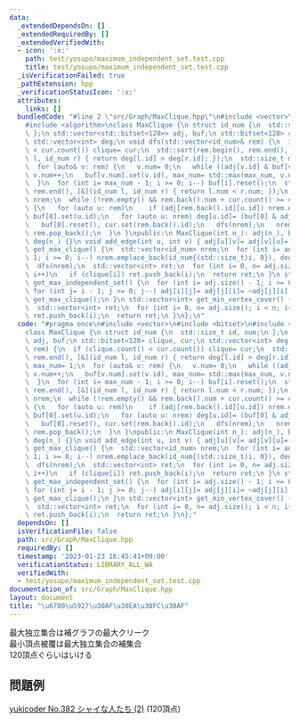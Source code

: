 ```yaml
---
data:
  _extendedDependsOn: []
  _extendedRequiredBy: []
  _extendedVerifiedWith:
  - icon: ':x:'
    path: test/yosupo/maximum_independent_set.test.cpp
    title: test/yosupo/maximum_independent_set.test.cpp
  _isVerificationFailed: true
  _pathExtension: hpp
  _verificationStatusIcon: ':x:'
  attributes:
    links: []
  bundledCode: "#line 2 \"src/Graph/MaxClique.hpp\"\n#include <vector>\n#include <bitset>\n\
    #include <algorithm>\nclass MaxClique {\n struct id_num {\n  std::size_t id, num;\n\
    \ };\n std::vector<std::bitset<128>> adj, buf;\n std::bitset<128> clique, cur;\n\
    \ std::vector<int> deg;\n void dfs(std::vector<id_num>& rem) {\n  if (clique.count()\
    \ < cur.count()) clique= cur;\n  std::sort(rem.begin(), rem.end(), [&](id_num\
    \ l, id_num r) { return deg[l.id] > deg[r.id]; });\n  std::size_t max_num= 1;\n\
    \  for (auto& v: rem) {\n   v.num= 0;\n   while ((adj[v.id] & buf[v.num]).any())\
    \ v.num++;\n   buf[v.num].set(v.id), max_num= std::max(max_num, v.num + 1);\n\
    \  }\n  for (int i= max_num - 1; i >= 0; i--) buf[i].reset();\n  std::sort(rem.begin(),\
    \ rem.end(), [&](id_num l, id_num r) { return l.num < r.num; });\n  std::vector<id_num>\
    \ nrem;\n  while (!rem.empty() && rem.back().num + cur.count() >= clique.count())\
    \ {\n   for (auto u: rem)\n    if (adj[rem.back().id][u.id]) nrem.emplace_back(u),\
    \ buf[0].set(u.id);\n   for (auto u: nrem) deg[u.id]= (buf[0] & adj[u.id]).count();\n\
    \   buf[0].reset(), cur.set(rem.back().id);\n   dfs(nrem);\n   nrem.clear(), cur.reset(rem.back().id),\
    \ rem.pop_back();\n  }\n }\npublic:\n MaxClique(int n_): adj(n_), buf(n_ + 1),\
    \ deg(n_) {}\n void add_edge(int u, int v) { adj[u][v]= adj[v][u]= true; }\n std::vector<int>\
    \ get_max_clique() {\n  std::vector<id_num> nrem;\n  for (int i= adj.size() -\
    \ 1; i >= 0; i--) nrem.emplace_back(id_num{(std::size_t)i, 0}), deg[i]= adj[i].count();\n\
    \  dfs(nrem);\n  std::vector<int> ret;\n  for (int i= 0, n= adj.size(); i < n;\
    \ i++)\n   if (clique[i]) ret.push_back(i);\n  return ret;\n }\n std::vector<int>\
    \ get_max_independent_set() {\n  for (int i= adj.size() - 1; i >= 0; i--)\n  \
    \ for (int j= i - 1; j >= 0; j--) adj[i][j]= adj[j][i]= ~adj[j][i];\n  return\
    \ get_max_clique();\n }\n std::vector<int> get_min_vertex_cover() {\n  get_max_independent_set();\n\
    \  std::vector<int> ret;\n  for (int i= 0, n= adj.size(); i < n; i++)\n   if (!clique[i])\
    \ ret.push_back(i);\n  return ret;\n }\n};\n"
  code: "#pragma once\n#include <vector>\n#include <bitset>\n#include <algorithm>\n\
    class MaxClique {\n struct id_num {\n  std::size_t id, num;\n };\n std::vector<std::bitset<128>>\
    \ adj, buf;\n std::bitset<128> clique, cur;\n std::vector<int> deg;\n void dfs(std::vector<id_num>&\
    \ rem) {\n  if (clique.count() < cur.count()) clique= cur;\n  std::sort(rem.begin(),\
    \ rem.end(), [&](id_num l, id_num r) { return deg[l.id] > deg[r.id]; });\n  std::size_t\
    \ max_num= 1;\n  for (auto& v: rem) {\n   v.num= 0;\n   while ((adj[v.id] & buf[v.num]).any())\
    \ v.num++;\n   buf[v.num].set(v.id), max_num= std::max(max_num, v.num + 1);\n\
    \  }\n  for (int i= max_num - 1; i >= 0; i--) buf[i].reset();\n  std::sort(rem.begin(),\
    \ rem.end(), [&](id_num l, id_num r) { return l.num < r.num; });\n  std::vector<id_num>\
    \ nrem;\n  while (!rem.empty() && rem.back().num + cur.count() >= clique.count())\
    \ {\n   for (auto u: rem)\n    if (adj[rem.back().id][u.id]) nrem.emplace_back(u),\
    \ buf[0].set(u.id);\n   for (auto u: nrem) deg[u.id]= (buf[0] & adj[u.id]).count();\n\
    \   buf[0].reset(), cur.set(rem.back().id);\n   dfs(nrem);\n   nrem.clear(), cur.reset(rem.back().id),\
    \ rem.pop_back();\n  }\n }\npublic:\n MaxClique(int n_): adj(n_), buf(n_ + 1),\
    \ deg(n_) {}\n void add_edge(int u, int v) { adj[u][v]= adj[v][u]= true; }\n std::vector<int>\
    \ get_max_clique() {\n  std::vector<id_num> nrem;\n  for (int i= adj.size() -\
    \ 1; i >= 0; i--) nrem.emplace_back(id_num{(std::size_t)i, 0}), deg[i]= adj[i].count();\n\
    \  dfs(nrem);\n  std::vector<int> ret;\n  for (int i= 0, n= adj.size(); i < n;\
    \ i++)\n   if (clique[i]) ret.push_back(i);\n  return ret;\n }\n std::vector<int>\
    \ get_max_independent_set() {\n  for (int i= adj.size() - 1; i >= 0; i--)\n  \
    \ for (int j= i - 1; j >= 0; j--) adj[i][j]= adj[j][i]= ~adj[j][i];\n  return\
    \ get_max_clique();\n }\n std::vector<int> get_min_vertex_cover() {\n  get_max_independent_set();\n\
    \  std::vector<int> ret;\n  for (int i= 0, n= adj.size(); i < n; i++)\n   if (!clique[i])\
    \ ret.push_back(i);\n  return ret;\n }\n};"
  dependsOn: []
  isVerificationFile: false
  path: src/Graph/MaxClique.hpp
  requiredBy: []
  timestamp: '2023-01-23 16:45:41+09:00'
  verificationStatus: LIBRARY_ALL_WA
  verifiedWith:
  - test/yosupo/maximum_independent_set.test.cpp
documentation_of: src/Graph/MaxClique.hpp
layout: document
title: "\u6700\u5927\u30AF\u30EA\u30FC\u30AF"
---
```

最大独立集合は補グラフの最大クリーク \
最小頂点被覆は最大独立集合の補集合 \
120頂点ぐらいはいける
## 問題例
[yukicoder No.382 シャイな人たち (2)](https://yukicoder.me/problems/no/382) (120頂点)